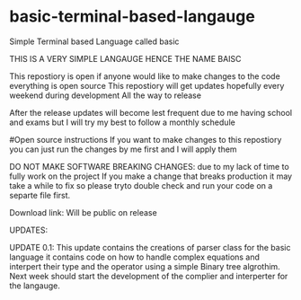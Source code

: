 # basic-terminal-based-langauge
Simple Terminal based Language called basic

THIS IS A VERY SIMPLE LANGAUGE HENCE THE NAME BAISC

This repostiory is open if anyone would like to make changes to the code everything is open source This repostiory will get updates hopefully every weekend during development
All the way to release 

After the release updates will become lest frequent due to me having school and exams but I will try my best to follow a monthly schedule

#Open source instructions
If you want to make changes to this repostiory you can just run the changes by me first and I will apply them

DO NOT MAKE SOFTWARE BREAKING CHANGES: due to my lack of time to fully work on the project If you make a change that breaks production it may take a while to fix so please tryto double check and run your code on a separte file first.

Download link: Will be public on release


UPDATES:

UPDATE 0.1:
This update contains the creations of parser class for the basic language it contains code on how to handle complex equations and interpert their type and the operator using a simple Binary tree algrothim. Next week should start the development of the complier and interperter for the langauge.
